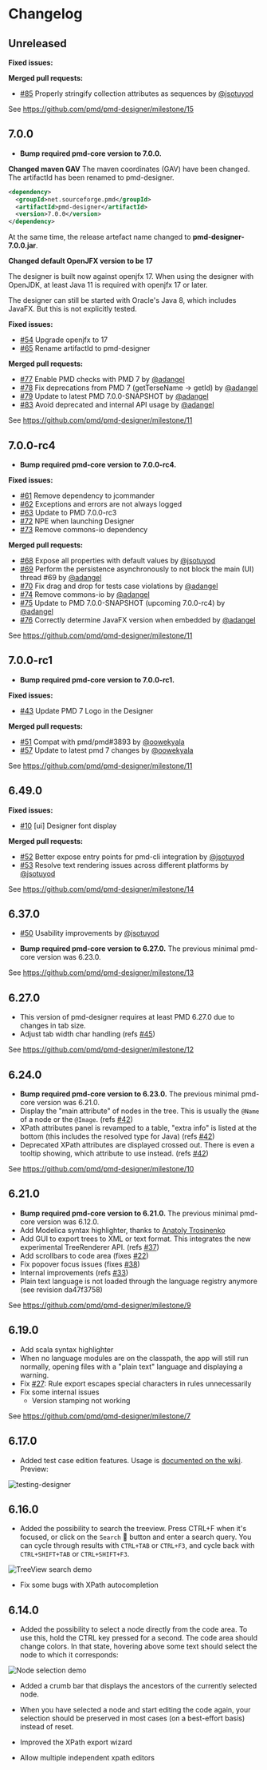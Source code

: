 # Changelog

## Unreleased

**Fixed issues:**

**Merged pull requests:**

* [#85](https://github.com/pmd/pmd-designer/pull/85) Properly stringify collection attributes as sequences by [@jsotuyod](https://github.com/jsotuyod)

See https://github.com/pmd/pmd-designer/milestone/15

## 7.0.0

* **Bump required pmd-core version to 7.0.0.**

**Changed maven GAV**
The maven coordinates (GAV) have been changed. The artifactId has been renamed to pmd-designer.

```xml
<dependency>
  <groupId>net.sourceforge.pmd</groupId>
  <artifactId>pmd-designer</artifactId>
  <version>7.0.0</version>
</dependency>
```

At the same time, the release artefact name changed to **pmd-designer-7.0.0.jar**.

**Changed default OpenJFX version to be 17**

The designer is built now against openjfx 17. When using the designer with OpenJDK, at least Java 11
is required with openjfx 17 or later.

The designer can still be started with Oracle's Java 8, which includes JavaFX. But this is not
explicitly tested.

**Fixed issues:**

* [#54](https://github.com/pmd/pmd-designer/issues/54) Upgrade openjfx to 17
* [#65](https://github.com/pmd/pmd-designer/issues/65) Rename artifactId to pmd-designer

**Merged pull requests:**

* [#77](https://github.com/pmd/pmd-designer/pull/77) Enable PMD checks with PMD 7 by [@adangel](https://github.com/adangel)
* [#78](https://github.com/pmd/pmd-designer/pull/78) Fix deprecations from PMD 7 (getTerseName -> getId) by [@adangel](https://github.com/adangel)
* [#79](https://github.com/pmd/pmd-designer/pull/79) Update to latest PMD 7.0.0-SNAPSHOT by [@adangel](https://github.com/adangel)
* [#83](https://github.com/pmd/pmd-designer/pull/83) Avoid deprecated and internal API usage by [@adangel](https://github.com/adangel)

See https://github.com/pmd/pmd-designer/milestone/11

## 7.0.0-rc4

* **Bump required pmd-core version to 7.0.0-rc4.**

**Fixed issues:**

* [#61](https://github.com/pmd/pmd-designer/issues/61) Remove dependency to jcommander
* [#62](https://github.com/pmd/pmd-designer/issues/62) Exceptions and errors are not always logged
* [#63](https://github.com/pmd/pmd-designer/issues/63) Update to PMD 7.0.0-rc3
* [#72](https://github.com/pmd/pmd-designer/issues/72) NPE when launching Designer
* [#73](https://github.com/pmd/pmd-designer/issues/73) Remove commons-io dependency

**Merged pull requests:**

* [#68](https://github.com/pmd/pmd-designer/pull/68) Expose all properties with default values by [@jsotuyod](https://github.com/jsotuyod)
* [#69](https://github.com/pmd/pmd-designer/pull/69) Perform the persistence asynchronously to not block the main (UI) thread #69 by [@adangel](https://github.com/adangel)
* [#70](https://github.com/pmd/pmd-designer/pull/70) Fix drag and drop for tests case violations by [@adangel](https://github.com/adangel)
* [#74](https://github.com/pmd/pmd-designer/pull/74) Remove commons-io by [@adangel](https://github.com/adangel)
* [#75](https://github.com/pmd/pmd-designer/pull/75) Update to PMD 7.0.0-SNAPSHOT (upcoming 7.0.0-rc4) by [@adangel](https://github.com/adangel)
* [#76](https://github.com/pmd/pmd-designer/pull/76) Correctly determine JavaFX version when embedded by [@adangel](https://github.com/adangel)

See https://github.com/pmd/pmd-designer/milestone/11

## 7.0.0-rc1

* **Bump required pmd-core version to 7.0.0-rc1.**

**Fixed issues:**

* [#43](https://github.com/pmd/pmd-designer/issues/43) Update PMD 7 Logo in the Designer

**Merged pull requests:**

* [#51](https://github.com/pmd/pmd-designer/pull/51) Compat with pmd/pmd#3893 by [@oowekyala](https://github.com/oowekyala)
* [#57](https://github.com/pmd/pmd-designer/pull/57) Update to latest pmd 7 changes by [@oowekyala](https://github.com/oowekyala)

See https://github.com/pmd/pmd-designer/milestone/11

## 6.49.0

**Fixed issues:**

* [#10](https://github.com/pmd/pmd-designer/issues/10) [ui] Designer font display

**Merged pull requests:**

* [#52](https://github.com/pmd/pmd-designer/pull/52) Better expose entry points for pmd-cli integration by [@jsotuyod](https://github.com/jsotuyod)
* [#53](https://github.com/pmd/pmd-designer/pull/53) Resolve text rendering issues across different platforms by [@jsotuyod](https://github.com/jsotuyod)

See https://github.com/pmd/pmd-designer/milestone/14

## 6.37.0

* [#50](https://github.com/pmd/pmd-designer/pull/50) Usability improvements by [@jsotuyod](https://github.com/jsotuyod)

* **Bump required pmd-core version to 6.27.0.** The previous minimal pmd-core version was 6.23.0.

See https://github.com/pmd/pmd-designer/milestone/13

## 6.27.0

* This version of pmd-designer requires at least PMD 6.27.0 due to changes in tab size.
* Adjust tab width char handling (refs [#45](https://github.com/pmd/pmd-designer/pull/45))

See https://github.com/pmd/pmd-designer/milestone/12

## 6.24.0

* **Bump required pmd-core version to 6.23.0.** The previous minimal pmd-core version was 6.21.0.
* Display the "main attribute" of nodes in the tree. This is usually the `@Name` of a node or the `@Image`. (refs [#42](https://github.com/pmd/pmd-designer/pull/42))
* XPath attributes panel is revamped to a table, "extra info" is listed at the bottom (this includes the resolved type for Java) (refs [#42](https://github.com/pmd/pmd-designer/pull/42))
* Deprecated XPath attributes are displayed crossed out. There is even a tooltip showing, which attribute to use instead. (refs [#42](https://github.com/pmd/pmd-designer/pull/42))

See https://github.com/pmd/pmd-designer/milestone/10

## 6.21.0

* **Bump required pmd-core version to 6.21.0.** The previous minimal pmd-core version was 6.12.0.
* Add Modelica syntax highlighter, thanks to [Anatoly Trosinenko](https://github.com/atrosinenko)
* Add GUI to export trees to XML or text format. This integrates the new experimental TreeRenderer API. (refs [#37](https://github.com/pmd/pmd-designer/pull/37))
* Add scrollbars to code area (fixes [#22](https://github.com/pmd/pmd-designer/issues/22))
* Fix popover focus issues (fixes [#38](https://github.com/pmd/pmd-designer/issues/38))
* Internal improvements (refs [#33](https://github.com/pmd/pmd-designer/issues/33))
* Plain text language is not loaded through the language registry anymore (see revision da47f3758)


See https://github.com/pmd/pmd-designer/milestone/9


## 6.19.0

* Add scala syntax highlighter
* When no language modules are on the classpath, the app will still run normally, opening files with a "plain text" language and displaying a warning.
* Fix [#27](https://github.com/pmd/pmd-designer/issues/27): Rule export escapes special characters in rules unnecessarily
* Fix some internal issues
  * Version stamping not working

See https://github.com/pmd/pmd-designer/milestone/7

## 6.17.0

* Added test case edition features. Usage is [documented on the wiki](https://github.com/pmd/pmd-designer/wiki/Testing_rules). Preview:

![testing-designer](https://user-images.githubusercontent.com/24524930/61461094-504a7900-a970-11e9-822e-30cc121b568c.gif)


## 6.16.0

* Added the possibility to search the treeview. Press CTRL+F when it's focused, or click on the `Search` :mag_right: button and enter a search query. You can cycle through results with `CTRL+TAB` or `CTRL+F3`, and cycle back with `CTRL+SHIFT+TAB` or `CTRL+SHIFT+F3`.

![TreeView search demo](https://user-images.githubusercontent.com/24524930/58752348-a3926600-84ad-11e9-9ef2-11920590b5e5.gif)

* Fix some bugs with XPath autocompletion

## 6.14.0

* Added the possibility to select a node directly from the code area.
To use this, hold the CTRL key pressed for a second. The code area should
change colors. In that state, hovering above some text should select the
node to which it corresponds:


![Node selection demo](https://user-images.githubusercontent.com/24524930/53699223-3c014780-3de6-11e9-9c6b-b9382a3c1117.gif)

* Added a crumb bar that displays the ancestors of the currently selected node.

* When you have selected a node and start editing the code again, your selection
should be preserved in most cases (on a best-effort basis) instead of reset.

* Improved the XPath export wizard

* Allow multiple independent xpath editors
